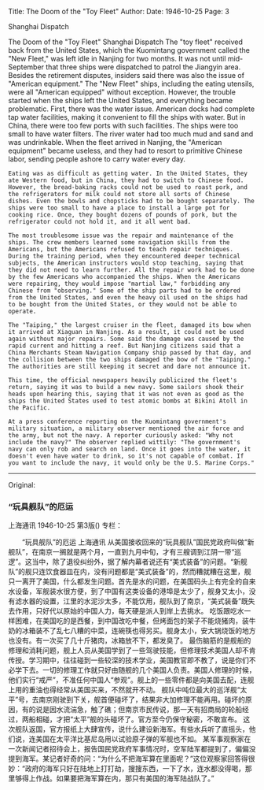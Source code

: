 Title: The Doom of the "Toy Fleet"
Author:
Date: 1946-10-25
Page: 3

Shanghai Dispatch

The Doom of the "Toy Fleet"
    Shanghai Dispatch
    The "toy fleet" received back from the United States, which the Kuomintang government called the "New Fleet," was left idle in Nanjing for two months. It was not until mid-September that three ships were dispatched to patrol the Jiangyin area. Besides the retirement disputes, insiders said there was also the issue of "American equipment." The "New Fleet" ships, including the eating utensils, were all "American equipped" without exception. However, the trouble started when the ships left the United States, and everything became problematic. First, there was the water issue. American docks had complete tap water facilities, making it convenient to fill the ships with water. But in China, there were too few ports with such facilities. The ships were too small to have water filters. The river water had too much mud and sand and was undrinkable. When the fleet arrived in Nanjing, the "American equipment" became useless, and they had to resort to primitive Chinese labor, sending people ashore to carry water every day.

    Eating was as difficult as getting water. In the United States, they ate Western food, but in China, they had to switch to Chinese food. However, the bread-baking racks could not be used to roast pork, and the refrigerators for milk could not store all sorts of Chinese dishes. Even the bowls and chopsticks had to be bought separately. The ships were too small to have a place to install a large pot for cooking rice. Once, they bought dozens of pounds of pork, but the refrigerator could not hold it, and it all went bad.

    The most troublesome issue was the repair and maintenance of the ships. The crew members learned some navigation skills from the Americans, but the Americans refused to teach repair techniques. During the training period, when they encountered deeper technical subjects, the American instructors would stop teaching, saying that they did not need to learn further. All the repair work had to be done by the few Americans who accompanied the ships. When the Americans were repairing, they would impose "martial law," forbidding any Chinese from "observing." Some of the ship parts had to be ordered from the United States, and even the heavy oil used on the ships had to be bought from the United States, or they would not be able to operate.

    The "Taiping," the largest cruiser in the fleet, damaged its bow when it arrived at Xiaguan in Nanjing. As a result, it could not be used again without major repairs. Some said the damage was caused by the rapid current and hitting a reef. But Nanjing citizens said that a China Merchants Steam Navigation Company ship passed by that day, and the collision between the two ships damaged the bow of the "Taiping." The authorities are still keeping it secret and dare not announce it.

    This time, the official newspapers heavily publicized the fleet's return, saying it was to build a new navy. Some sailors shook their heads upon hearing this, saying that it was not even as good as the ships the United States used to test atomic bombs at Bikini Atoll in the Pacific.

    At a press conference reporting on the Kuomintang government's military situation, a military observer mentioned the air force and the army, but not the navy. A reporter curiously asked: "Why not include the navy?" The observer replied wittily: "The government's navy can only rob and search on land. Once it goes into the water, it doesn't even have water to drink, so it's not capable of combat. If you want to include the navy, it would only be the U.S. Marine Corps."



<hr /> 

Original: 


### “玩具舰队”的厄运
上海通讯
1946-10-25
第3版()
专栏：

　　“玩具舰队”的厄运
    上海通讯
    从美国接收回来的“玩具舰队”国民党政府叫做“新舰队”，在南京一搁就是两个月，一直到九月中旬，才有三艘调到江阴一带“巡逻”。这当中，除了退役纠纷外，据了解内幕者说还有“美式装备”的问题。“新舰队”的舰只连饮食器皿在内，没有问题都是“美式装备”的，然而糟就糟在这里，舰只一离开了美国，什么都发生问题。首先是水的问题，在美国码头上有完全的自来水设备，军舰装水很方便，到了中国有这类设备的港埠是太少了，舰身又太小，没有滤水器的设置，江里的水泥沙太多，不能饮用，舰队到了南京，“美式装备”既失去作用，只好代以原始的中国人力，每天硬是派人到岸上去挑水。
    吃饭跟吃水一样困难，在美国吃的是西餐，到中国改吃中餐，但烤面包的架子不能烧猪肉，装牛奶的冰箱装不了乱七八糟的中菜，连碗筷也得另买。舰身太小，安大锅烧饭的地方也没有。有一次买了几十斤猪肉，冰箱放不下，都发臭了。
    最伤脑筋的是舰船的修理和消耗问题，舰上人员从美国学到了一些驾驶技能，但修理技术美国人却不肯传授。学习期中，往往碰到一些较深的技术学业，美国教官即不教了，说是你们不必学下去。一切的修理工作就只好由随舰的几个美国人负责。美国人修理的时候，他们实行“戒严”，不准任何中国人“参观”。舰上的一些零件都是向美国去配，连舰上用的重油也得经常从美国买来，不然就开不动。
    舰队中吨位最大的巡洋舰“太平”号，去南京刚驶到下关，舰首便碰坏了，结果非大加修理不能再用。碰坏的原因，有的说是因水流湍急，触了礁；但南京市民传说，那一天有招商局的轮船经过，两船相碰，才把“太平”舰的头碰坏了。官方至今仍保守秘密，不敢宣布。
    这次舰队返国，官方报纸上大肆宣传，说什么建设新海军。有些水兵听了直摇头，他们说，连美国在太平洋比基尼岛用以试验原子弹的军舰也不如。
    某军事观察家在一次新闻记者招待会上，报告国民党政府军事情况时，空军陆军都提到了，偏偏没提到海军。某记者好奇的问：“为什么不把海军算在里面呢？”这位观察家回答得很妙：“政府的海军只好在陆地上打打劫，搜搜东西，一下了水，连水都没得喝，那里够得上作战。如果要把海军算在内，那只有美国的海军陆战队了。”
